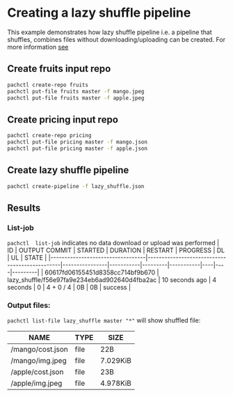 # Creating a lazy shuffle pipeline

This example demonstrates how lazy shuffle pipeline i.e. a pipeline that shuffles, combines files without downloading/uploading can be created. For more information [see](https://pachyderm.readthedocs.io/en/latest/managing_pachyderm/data_management.html)

## Create fruits input repo
```bash
pachctl create-repo fruits
pachctl put-file fruits master -f mango.jpeg
pachctl put-file fruits master -f apple.jpeg
```

## Create pricing input repo
```bash
pachctl create-repo pricing
pachctl put-file pricing master -f mango.json
pachctl put-file pricing master -f apple.json
```


## Create lazy shuffle pipeline
```bash
pachctl create-pipeline -f lazy_shuffle.json
```


## Results

### List-job
`pachctl  list-job` indicates no data download or upload was performed
| ID                               | OUTPUT COMMIT                                 | STARTED        | DURATION  | RESTART | PROGRESS  | DL | UL | STATE   |
|----------------------------------|-----------------------------------------------|----------------|-----------|---------|-----------|----|----|---------|
| 60617fd06155451d8358cc714bf9b670 | lazy_shuffle/f56e97fa9e234eb6ad902640d4fba2ac | 10 seconds ago | 4 seconds | 0       | 4 + 0 / 4 | 0B | 0B | success |



### Output files:
`pachctl list-file lazy_shuffle master "*"` will show shuffled file:

| NAME             | TYPE | SIZE     |
|------------------|------|----------|
| /mango/cost.json | file | 22B      |
| /mango/img.jpeg  | file | 7.029KiB |
| /apple/cost.json | file | 23B      |
| /apple/img.jpeg  | file | 4.978KiB |
